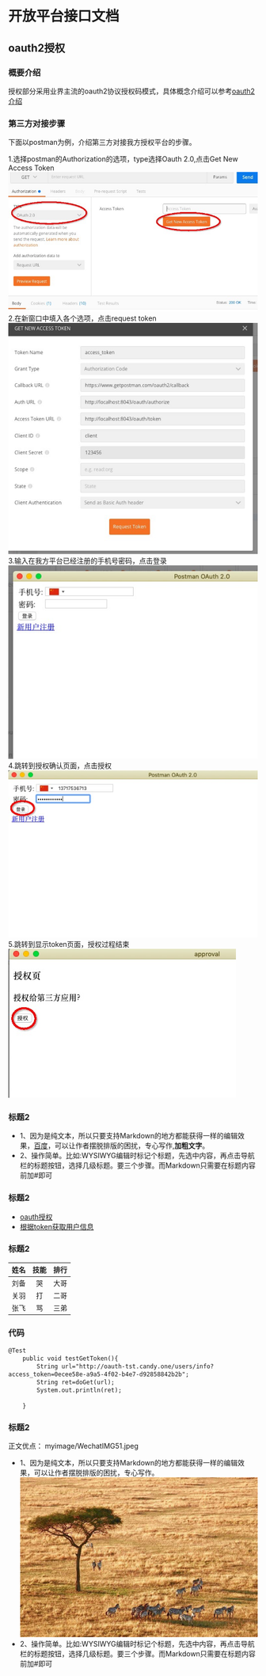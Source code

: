 # 开放平台接口文档

## oauth2授权
### 概要介绍
  授权部分采用业界主流的oauth2协议授权码模式，具体概念介绍可以参考[oauth2介绍](http://www.ruanyifeng.com/blog/2014/05/oauth_2_0.html)  
### 第三方对接步骤
  下面以postman为例，介绍第三方对接我方授权平台的步骤。  
  
  1.选择postman的Authorization的选项，type选择Oauth 2.0,点击Get New Access Token![postman1](myimage/postman1.jpg )  
  2.在新窗口中填入各个选项，点击request token![postman2](myimage/postman2.jpg )  
  3.输入在我方平台已经注册的手机号密码，点击登录![postman3](myimage/postman3.jpg )  
  4.跳转到授权确认页面，点击授权![postman4](myimage/postman4.jpg )  
  5.跳转到显示token页面，授权过程结束![postman5](myimage/postman5.jpg)  

  
### 标题2
* 1、因为是纯文本，所以只要支持Markdown的地方都能获得一样的编辑效果，[百度](http://baidu.com)，可以让作者摆脱排版的困扰，专心写作,**加粗文字**。  
* 2、操作简单。比如:WYSIWYG编辑时标记个标题，先选中内容，再点击导航栏的标题按钮，选择几级标题。要三个步骤。而Markdown只需要在标题内容前加#即可
### 标题2
* [oauth授权](oauth2.md)
* [根据token获取用户信息](user_info.md)
### 标题2
姓名|技能|排行
--|:--:|--:
刘备|哭|大哥
关羽|打|二哥
张飞|骂|三弟

### 代码
```
@Test
    public void testGetToken(){
        String url="http://oauth-tst.candy.one/users/info?access_token=0ecee58e-a9a5-4f02-b4e7-d92858842b2b";
        String ret=doGet(url);
        System.out.println(ret);

    }
```

### 标题2
  正文优点： myimage/WechatIMG51.jpeg   
* 1、因为是纯文本，所以只要支持Markdown的地方都能获得一样的编辑效果，可以让作者摆脱排版的困扰，专心写作。  
![大草原](myimage/WechatIMG51.jpeg "大草原")
* 2、操作简单。比如:WYSIWYG编辑时标记个标题，先选中内容，再点击导航栏的标题按钮，选择几级标题。要三个步骤。而Markdown只需要在标题内容前加#即可


